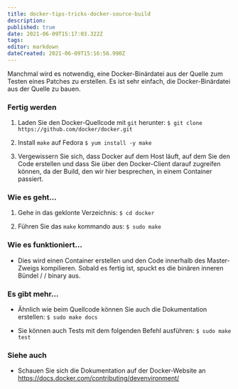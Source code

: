 ```yaml
---
title: docker-tips-tricks-docker-source-build
description: 
published: true
date: 2021-06-09T15:17:03.322Z
tags: 
editor: markdown
dateCreated: 2021-06-09T15:16:56.990Z
---
```


Manchmal wird es notwendig, eine Docker-Binärdatei aus der Quelle zum Testen eines Patches zu erstellen. Es ist sehr einfach, die Docker-Binärdatei aus der Quelle zu bauen.

### Fertig werden

1. Laden Sie den Docker-Quellcode mit `git` herunter:
`$ git clone https://github.com/docker/docker.git`

2. Install `make` auf Fedora
`$ yum install -y make`

3. Vergewissern Sie sich, dass Docker auf dem Host läuft, auf dem Sie den Code erstellen und dass Sie  über den Docker-Client darauf zugreifen können, da der Build, den wir hier besprechen, in einem Container passiert.

### Wie es geht…

1. Gehe in das geklonte Verzeichnis:
`$ cd docker`

2. Führen Sie das `make` kommando aus:
`$ sudo make`

### Wie es funktioniert…

* Dies wird einen Container erstellen und den Code innerhalb des Master-Zweigs kompilieren. Sobald es fertig ist, spuckt es die binären inneren Bündel / <version> / binary aus.

### Es gibt mehr…
* Ähnlich wie beim Quellcode können Sie auch die Dokumentation erstellen:
`$ sudo make docs`

* Sie können auch Tests mit dem folgenden Befehl ausführen:
` $ sudo make test `

### Siehe auch

* Schauen Sie sich die Dokumentation auf der Docker-Website an https://docs.docker.com/contributing/devenvironment/